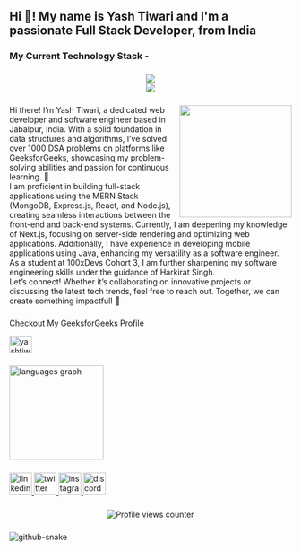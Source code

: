 <h2 align="left">Hi 👋! My name is Yash Tiwari and I'm a passionate Full Stack Developer, from India</h2>

###

<h3 align="left">My Current Technology Stack -</h3>

###

<!-- Polished Icons Section -->
<p align="center">
  <img src="https://skillicons.dev/icons?i=c,cpp,java,python,html,css,tailwind,js,ts,react,nextjs,materialui,jquery,nodejs,express,mongodb,mysql,postgres,firebase,appwrite,threejs,socketio" /><br/>
  <img src="https://skillicons.dev/icons?i=git,github,gitlab,linux,postman,vscode,androidstudio,eclipse,idea,pycharm,gradle,npm,gcp,aws,figma,canva" />
</p>

###

<img align="right" height="200" src="https://camo.githubusercontent.com/2366b34bb903c09617990fb5fff4622f3e941349e846ddb7e73df872a9d21233/68747470733a2f2f63646e2e6472696262626c652e636f6d2f75736572732f3733303730332f73637265656e73686f74732f363538313234332f6176656e746f2e676966"  />

###

<p align="left">Hi there! I’m Yash Tiwari, a dedicated web developer and software engineer based in Jabalpur, India. With a solid foundation in data structures and algorithms, I’ve solved over 1000 DSA problems on platforms like GeeksforGeeks, showcasing my problem-solving abilities and passion for continuous learning. 🚀
<br>
I am proficient in building full-stack applications using the MERN Stack (MongoDB, Express.js, React, and Node.js), creating seamless interactions between the front-end and back-end systems. Currently, I am deepening my knowledge of Next.js, focusing on server-side rendering and optimizing web applications. Additionally, I have experience in developing mobile applications using Java, enhancing my versatility as a software engineer.
<br>
As a student at 100xDevs Cohort 3, I am further sharpening my software engineering skills under the guidance of Harkirat Singh.
<br>
Let’s connect! Whether it’s collaborating on innovative projects or discussing the latest tech trends, feel free to reach out. Together, we can create something impactful! 🌟
</p>

###

<p align="left">Checkout My GeeksforGeeks Profile </p><a href="https://www.geeksforgeeks.org/user/yashtiwari912/" target="blank"><img align="center" src="https://raw.githubusercontent.com/rahuldkjain/github-profile-readme-generator/master/src/images/icons/Social/geeks-for-geeks.svg" alt="yashtiwari912" height="30" width="40" /></a>

###

<div align="left">
  <img src="https://github-readme-stats.vercel.app/api/top-langs?username=yashtiwari912&locale=en&hide_title=false&layout=compact&card_width=320&langs_count=6&theme=rose_pine&hide_border=true&order=2" height="168" alt="languages graph"  />
</div>

###

<div align="left">
  <a href="https://www.linkedin.com/in/yash-tiwari-237312287/" target="_blank">
    <img src="https://skillicons.dev/icons?i=linkedin" width="40" height="40" alt="linkedin logo" />
  </a>
  <a href="https://x.com/Yash_Tiwari912" target="_blank">
    <img src="https://skillicons.dev/icons?i=twitter" width="40" height="40" alt="twitter logo" />
  </a>
  <a href="https://www.instagram.com/yash_._tiwari?igsh=MXNwdnRmOW5peTMybw==" target="_blank">
    <img src="https://skillicons.dev/icons?i=instagram" width="40" height="40" alt="instagram logo" />
  </a>
  <a href="https://discord.gg/YOUR_DISCORD" target="_blank">
    <img src="https://skillicons.dev/icons?i=discord" width="40" height="40" alt="discord logo" />
  </a>
</div>

###

<!-- Fixed working profile counter -->
<div align="center">
  <img src="https://komarev.com/ghpvc/?username=yashtiwari912&label=Profile%20Views&color=blueviolet&style=for-the-badge" alt="Profile views counter" />
</div>

###

<picture>
  <source media="(prefers-color-scheme: dark)" srcset="https://raw.githubusercontent.com/tobiasmeyhoefer/tobiasmeyhoefer/output/github-snake-dark.svg" />
  <source media="(prefers-color-scheme: light)" srcset="https://raw.githubusercontent.com/tobiasmeyhoefer/tobiasmeyhoefer/output/github-snake.svg" />
  <img alt="github-snake" src="https://raw.githubusercontent.com/tobiasmeyhoefer/tobiasmeyhoefer/output/github-snake.svg" />
</picture>

###

